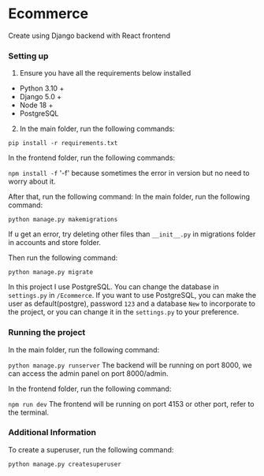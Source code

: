 # Ecommerce

Create using Django backend with React frontend

### Setting up

1. Ensure you have all the requirements below installed

- Python 3.10 +
- Django 5.0 +
- Node 18 +
- PostgreSQL

2. In the main folder, run the following commands:

`pip install -r requirements.txt`

In the frontend folder, run the following commands:

`npm install -f`
'-f' because sometimes the error in version but no need to worry about it.

After that, run the following command:
In the main folder, run the following command:

`python manage.py makemigrations`

If u get an error, try deleting other files than `__init__.py` in migrations folder in accounts and store folder.

Then run the following command:

`python manage.py migrate`

In this project I use PostgreSQL. You can change the database in `settings.py` in `/Ecommerce`. If you want to use PostgreSQL, you can make the user as default(postgre), password `123` and a database `New` to incorporate to the project, or you can change it in the `settings.py` to your preference.

### Running the project

In the main folder, run the following command:

`python manage.py runserver`
The backend will be running on port 8000, we can access the admin panel on port 8000/admin.

In the frontend folder, run the following command:

`npm run dev`
The frontend will be running on port 4153 or other port, refer to the terminal.

### Additional Information

To create a superuser, run the following command:

`python manage.py createsuperuser`

